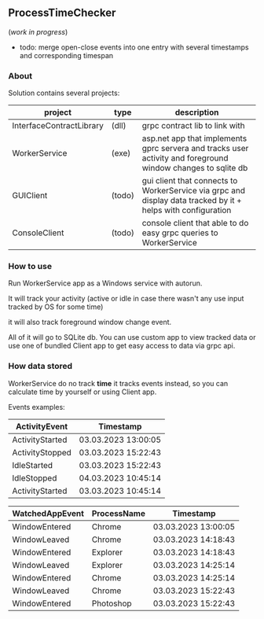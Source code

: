 ## ProcessTimeChecker
(*work in progress*)

* todo: merge open-close events into one entry with several timestamps and corresponding timespan

### About
Solution contains several projects:

| project                   |  type     | description |
|---|---|---|
| InterfaceContractLibrary  | (dll)     | grpc contract lib to link with
| WorkerService             | (exe)     | asp.net app that implements gprc servera and tracks user activity and foreground window changes to sqlite db 
| GUIClient                 | (todo)    | gui client that connects to WorkerService via grpc and display data tracked by it + helps with configuration
| ConsoleClient             | (todo)    | console client that able to do easy grpc queries to WorkerService


### How to use
Run WorkerService app as a Windows service with autorun.

It will track your activity (active or idle in case there wasn't any use input tracked by OS for some time)

it will also track foreground window change event.

All of it will go to SQLite db. You can use custom app to view tracked data or use one of bundled Client app to get easy access to data via grpc api.

### How data stored
WorkerService do no track **time** it tracks events instead, so you can calculate time by yourself or using Client app.

Events examples:

| ActivityEvent     |  Timestamp            | 
|---|---|
| ActivityStarted   | 03.03.2023 13:00:05   | 
| ActivityStopped   | 03.03.2023 15:22:43   | 
| IdleStarted       | 03.03.2023 15:22:43   | 
| IdleStopped       | 04.03.2023 10:45:14   | 
| ActivityStarted   | 03.03.2023 10:45:14   | 

| WatchedAppEvent   | ProcessName   |  Timestamp            | 
|---|---|---|
| WindowEntered     | Chrome        | 03.03.2023 13:00:05   | 
| WindowLeaved      | Chrome        | 03.03.2023 14:18:43   | 
| WindowEntered     | Explorer      | 03.03.2023 14:18:43   | 
| WindowLeaved      | Explorer      | 03.03.2023 14:25:14   | 
| WindowEntered     | Chrome        | 03.03.2023 14:25:14   | 
| WindowLeaved      | Chrome        | 03.03.2023 15:22:43   | 
| WindowEntered     | Photoshop     | 03.03.2023 15:22:43   | 